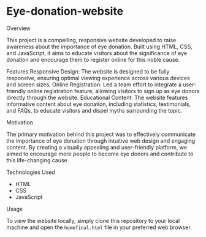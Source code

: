 # Eye-donation-website
Overview

This project is a compelling, responsive website developed to raise awareness about the importance of eye donation. Built using HTML, CSS, and JavaScript, it aims to educate visitors about the significance of eye donation and encourage them to register online for this noble cause.

Features
Responsive Design: The website is designed to be fully responsive, ensuring optimal viewing experience across various devices and screen sizes.
Online Registration: Led a team effort to integrate a user-friendly online registration feature, allowing visitors to sign up as eye donors directly through the website.
Educational Content: The website features informative content about eye donation, including statistics, testimonials, and FAQs, to educate visitors and dispel myths surrounding the topic.

Motivation

The primary motivation behind this project was to effectively communicate the importance of eye donation through intuitive web design and engaging content. By creating a visually appealing and user-friendly platform, we aimed to encourage more people to become eye donors and contribute to this life-changing cause.

Technologies Used

- HTML
- CSS
- JavaScript

Usage

To view the website locally, simply clone this repository to your local machine and open the `homefinal.html` file in your preferred web browser.

